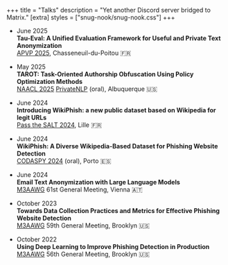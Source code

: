 +++
title = "Talks"
description = "Yet another Discord server bridged to Matrix."
[extra]
styles = ["snug-nook/snug-nook.css"]
+++

- June 2025 <br> 
<b>Tau-Eval: A Unified Evaluation Framework for Useful and Private Text Anonymization</b> <br> 
<a href="https://apvp2025.sciencesconf.org/">APVP 2025</a>, Chasseneuil-du-Poitou 🇫🇷

- May 2025 <br>
<b>TAROT: Task-Oriented Authorship Obfuscation Using Policy Optimization Methods</b> <br>
<a href="https://2025.naacl.org/">NAACL 2025</a> <a href="https://sites.google.com/view/privatenlp2025/">PrivateNLP</a> (oral), Albuquerque 🇺🇸

- June 2024 <br> 
<b>Introducing WikiPhish: a new public dataset based on Wikipedia for legit URLs</b> <br>
<a href="https://2024.pass-the-salt.org/">Pass the SALT 2024</a>, Lille 🇫🇷

- June 2024 <br>
<b>WikiPhish: A Diverse Wikipedia-Based Dataset for Phishing Website Detection</b> <br>
<a href="https://www.codaspy.org/2024/program.html">CODASPY 2024</a> (oral), Porto 🇪🇸

- June 2024 <br>
<b>Email Text Anonymization with Large Language Models</b> <br>
<a href="https://www.m3aawg.org/">M3AAWG</a> 61st General Meeting, Vienna 🇦🇹

- October 2023 <br>
<b>Towards Data Collection Practices and Metrics for Effective Phishing Website Detection</b> <br>
<a href="https://www.m3aawg.org/">M3AAWG</a> 59th General Meeting, Brooklyn 🇺🇸

- October 2022 <br>
<b>Using Deep Learning to Improve Phishing Detection in Production</b> <br>
<a href="https://www.m3aawg.org/">M3AAWG</a> 56th General Meeting, Brooklyn 🇺🇸
